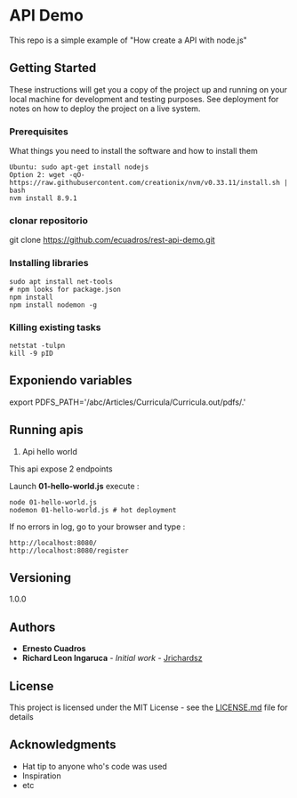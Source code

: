 # API Demo

This repo is a simple example of "How create a API with node.js"


## Getting Started

These instructions will get you a copy of the project up and running on your local machine for development and testing purposes. See deployment for notes on how to deploy the project on a live system.

### Prerequisites

What things you need to install the software and how to install them

```
Ubuntu: sudo apt-get install nodejs
Option 2: wget -qO- https://raw.githubusercontent.com/creationix/nvm/v0.33.11/install.sh | bash
nvm install 8.9.1
```
### clonar repositorio
git clone https://github.com/ecuadros/rest-api-demo.git

### Installing libraries

```
sudo apt install net-tools
# npm looks for package.json
npm install
npm install nodemon -g
```

### Killing existing tasks
```
netstat -tulpn
kill -9 pID
```
## Exponiendo variables
export PDFS_PATH='/abc/Articles/Curricula/Curricula.out/pdfs/.'

## Running apis

1. Api hello world

This api expose 2 endpoints

Launch **01-hello-world.js** execute :

```
node 01-hello-world.js
nodemon 01-hello-world.js # hot deployment
```

If no errors in log, go to your browser and type :

```
http://localhost:8080/
http://localhost:8080/register
```

## Versioning

1.0.0

## Authors

* **Ernesto Cuadros**
* **Richard Leon Ingaruca** - *Initial work* - [Jrichardsz](https://github.com/jrichardsz)


## License

This project is licensed under the MIT License - see the [LICENSE.md](LICENSE.md) file for details

## Acknowledgments

* Hat tip to anyone who's code was used
* Inspiration
* etc
